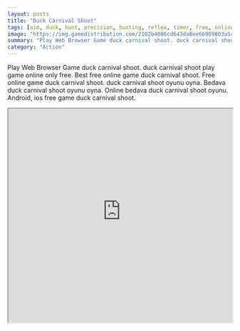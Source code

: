```yaml
---
layout: posts
title: "Duck Carnival Shoot"
tags: [aim, duck, hunt, precision, hunting, reflex, timer, free, online, games, oyna, game, free, games, play, play, games]
image: "https://img.gamedistribution.com/2102b4086cd643da8ee66909803a5c01-1280x550.jpeg"
summary: "Play Web Browser Game duck carnival shoot. duck carnival shoot play game online only free. Best free online game duck carnival shoot. Free online game duck carnival shoot. duck carnival shoot oyunu oyna. Bedava duck carnival shoot oyunu oyna. Online bedava duck carnival shoot oyunu. Android, ios free game duck carnival shoot."
category: "Action"
---
```


Play Web Browser Game duck carnival shoot. duck carnival shoot play game online only free. Best free online game duck carnival shoot. Free online game duck carnival shoot. duck carnival shoot oyunu oyna. Bedava duck carnival shoot oyunu oyna. Online bedava duck carnival shoot oyunu. Android, ios free game duck carnival shoot.

<iframe width="100%" height="480px;" src="https://html5.gamedistribution.com/2102b4086cd643da8ee66909803a5c01/"></iframe>